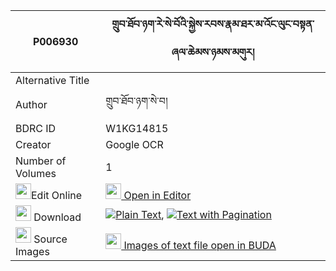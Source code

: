 |P006930|གྲུབ་ཐོབ་ཉག་རེ་སེ་བོའི་སྐྱེས་རབས་རྣམ་ཐར་མ་འོང་ལུང་བསྟན་ཞལ་ཆེམས་ཉམས་མགུར། 
| --- | --- 
|Alternative Title |
|Author| གྲུབ་ཐོབ་ཉག་སེ་བ།
|BDRC ID | W1KG14815
|Creator | Google OCR
|Number of Volumes| 1
|<img width="25" src="https://img.icons8.com/color/25/000000/edit-property.png">Edit Online| [<img width="25" src="https://avatars.githubusercontent.com/u/45091458?s=200&v=4"> Open in Editor](http://editor.openpecha.org/P006930)
|<img width="25" src="https://img.icons8.com/fluent/48/000000/download-2.png"/>  Download | [![](https://img.icons8.com/color/20/000000/txt.png)Plain Text](https://github.com/Openpecha/P006930/releases/download/v1/drubtob_nyak_re_sewo_i_kyerab__plain_P006930.zip), [![](https://img.icons8.com/color/20/000000/txt.png)Text with Pagination](https://github.com/Openpecha/P006930/releases/download/v1/drubtob_nyak_re_sewo_i_kyerab__pages_P006930.zip)
|<img width="25" src="https://img.icons8.com/plasticine/100/000000/pictures-folder.png"/>  Source Images | [<img width="25" src="https://library.bdrc.io/icons/BUDA-small.svg"> Images of text file open in BUDA](https://library.bdrc.io/show/bdr:W1KG14815)